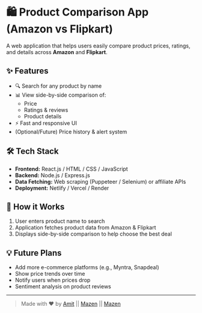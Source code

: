 # 🛍️ Product Comparison App (Amazon vs Flipkart)

A web application that helps users easily compare product prices, ratings, and details across **Amazon** and **Flipkart**.

## ✨ Features
- 🔍 Search for any product by name
- 📊 View side-by-side comparison of:
  - Price
  - Ratings & reviews
  - Product details
- ⚡ Fast and responsive UI
- (Optional/Future) Price history & alert system

## 🛠️ Tech Stack
- **Frontend:** React.js / HTML / CSS / JavaScript
- **Backend:** Node.js / Express.js
- **Data Fetching:** Web scraping (Puppeteer / Selenium) or affiliate APIs
- **Deployment:** Netlify / Vercel / Render

## 🚀 How it Works
1. User enters product name to search
2. Application fetches product data from Amazon & Flipkart
3. Displays side-by-side comparison to help choose the best deal



## 💡 Future Plans
- Add more e-commerce platforms (e.g., Myntra, Snapdeal)
- Show price trends over time
- Notify users when prices drop
- Sentiment analysis on product reviews


---

> Made with ❤️ by [Amit](https://github.com/AmitBiradar1202/) || [Mazen](https://github.com/Mazenmomin/) || [Mazen](https://github.com/adityamohite25)